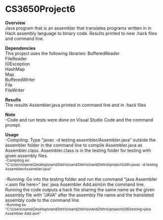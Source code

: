 # CS3650Project6
**Overview**<br>
Java program that is an assembler that translates programs written in in Hack assembly language to binary code. Results printed to new .hack files and command line.


**Dependencies**<br>
This project uses the following libraries:
BufferedReader <br>
FileReader <br>
IOException <br>
HashMap <br>
Map <br>
BufferedWriter <br>
File <br>
FileWriter

**Results**<br>
The results Assembler.java printed in command line and in .hack files

**Note**<br>
          -Code and run tests were done on Visual Studio Code and the command prompt.


**Usage**<br>
          -Compiling: Type "javac -d testing  assembler/Assembler.java" outside the assembler folder in the command line to compile Assembler.java as Assembler.class. Assembler.class is in the testing folder for testing with given assembly files.<br>
          <sub>-Compiling ex: "C:\Users\name\Desktop\nand2tetris\nand2tetris\nand2tetris\projects\06>javac -d testing Assembler/Assembler.java"</sub> <br> <br>
          -Running: Go into the testing folder and run the command "java Assembler <.asm file here>" (ex: java Assembler Add.asm)in the command line. Running the code outputs a hack file sharing the same name as the given assembly file with "JAVA" after the assembly file name and the translated assembly code to the command line. <br>
          <sub>-Running ex: "C:\Users\name\Desktop\nand2tetris\nand2tetris\nand2tetris\projects\06\testing>java Assembler Add.asm"</sub>
          
